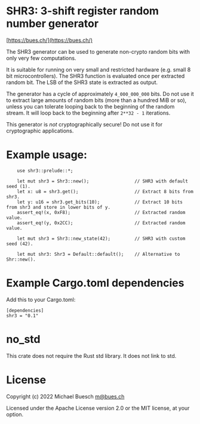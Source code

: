 # SHR3: 3-shift register random number generator

[https://bues.ch/](https://bues.ch/)

The SHR3 generator can be used to generate non-crypto random bits with only very few computations.

It is suitable for running on very small and restricted hardware (e.g. small 8 bit microcontrollers).
The SHR3 function is evaluated once per extracted random bit. The LSB of the SHR3 state is extracted as output.

The generator has a cycle of approximately `4_000_000_000` bits.
Do not use it to extract large amounts of random bits (more than a hundred MiB or so),
unless you can tolerate looping back to the beginning of the random stream.
It will loop back to the beginning after `2**32 - 1` iterations.

This generator is *not* cryptographically secure! Do not use it for cryptographic applications.

# Example usage:

```
    use shr3::prelude::*;

    let mut shr3 = Shr3::new();                 // SHR3 with default seed (1).
    let x: u8 = shr3.get();                     // Extract 8 bits from shr3.
    let y: u16 = shr3.get_bits(10);             // Extract 10 bits from shr3 and store in lower bits of y.
    assert_eq!(x, 0xF8);                        // Extracted random value.
    assert_eq!(y, 0x2CC);                       // Extracted random value.

    let mut shr3 = Shr3::new_state(42);         // SHR3 with custom seed (42).

    let mut shr3: Shr3 = Default::default();    // Alternative to Shr::new().
```

# Example Cargo.toml dependencies

Add this to your Cargo.toml:

```
[dependencies]
shr3 = "0.1"
```

# no_std

This crate does not require the Rust std library. It does not link to std.

# License

Copyright (c) 2022 Michael Buesch <m@bues.ch>

Licensed under the Apache License version 2.0 or the MIT license, at your option.
